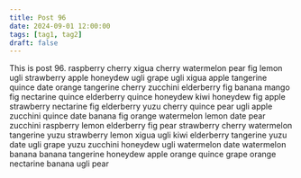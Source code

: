 ```yaml
---
title: Post 96
date: 2024-09-01 12:00:00
tags: [tag1, tag2]
draft: false
---
```

This is post 96.
raspberry
cherry
xigua
cherry
watermelon
pear
fig
lemon
ugli
strawberry
apple
honeydew
ugli
grape
ugli
xigua
apple
tangerine
quince
date
orange
tangerine
cherry
zucchini
elderberry
fig
banana
mango
fig
nectarine
quince
elderberry
quince
honeydew
kiwi
honeydew
fig
apple
strawberry
nectarine
fig
elderberry
yuzu
cherry
quince
pear
ugli
apple
zucchini
quince
date
banana
fig
orange
watermelon
lemon
date
pear
zucchini
raspberry
lemon
elderberry
fig
pear
strawberry
cherry
watermelon
tangerine
yuzu
strawberry
lemon
xigua
ugli
kiwi
elderberry
tangerine
yuzu
date
ugli
grape
yuzu
zucchini
honeydew
ugli
watermelon
date
watermelon
banana
banana
tangerine
honeydew
apple
orange
quince
grape
orange
nectarine
banana
ugli
pear
